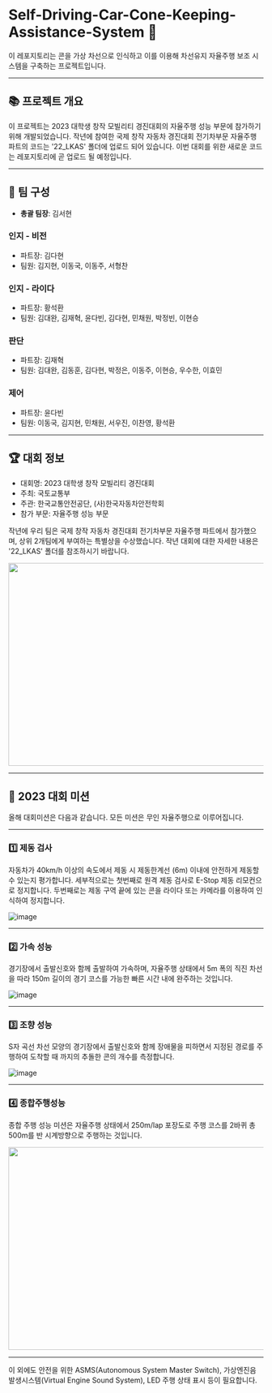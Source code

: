 # Self-Driving-Car-Cone-Keeping-Assistance-System 🚗

이 레포지토리는 콘을 가상 차선으로 인식하고 이를 이용해 차선유지 자율주행 보조 시스템을 구축하는 프로젝트입니다.

---

## 📚 프로젝트 개요

이 프로젝트는 2023 대학생 창작 모빌리티 경진대회의 자율주행 성능 부문에 참가하기 위해 개발되었습니다. 작년에 참여한 국제 창작 자동차 경진대회 전기차부문 자율주행 파트의 코드는 '22_LKAS' 폴더에 업로드 되어 있습니다. 이번 대회를 위한 새로운 코드는 레포지토리에 곧 업로드 될 예정입니다.

---

## 👥 팀 구성

- **총괄 팀장**: 김서현

### 인지 - 비전
- 파트장: 김다현
- 팀원: 김지현, 이동국, 이동주, 서형찬

### 인지 - 라이다
- 파트장: 황석환
- 팀원: 김대완, 김재혁, 윤다빈, 김다현, 민채원, 박정빈, 이현승

### 판단
- 파트장: 김재혁
- 팀원: 김대완, 김동훈, 김다현, 박정은, 이동주, 이현승, 우수한, 이효민

### 제어
- 파트장: 윤다빈
- 팀원: 이동국, 김지현, 민채원, 서우진, 이찬영, 황석환

----

## 🏆 대회 정보

- 대회명: 2023 대학생 창작 모빌리티 경진대회
- 주최: 국토교통부
- 주관: 한국교통안전공단, (사)한국자동차안전학회
- 참가 부문: 자율주행 성능 부문

작년에 우리 팀은 국제 창작 자동차 경진대회 전기차부문 자율주행 파트에서 참가했으며, 상위 2개팀에게 부여하는 특별상을 수상했습니다. 작년 대회에 대한 자세한 내용은 '22_LKAS' 폴더를 참조하시기 바랍니다.

<img src="https://github.com/Deep-of-Machine/Self-Driving-Car-Cone-Keeping-Assistance-System/assets/90141741/cd593be4-ebb5-42f4-b0af-a06efa4a6ad3" width="600" height="400">




---

## 🚀 2023 대회 미션

올해 대회미션은 다음과 같습니다. 모든 미션은 무인 자율주행으로 이루어집니다.

---

### 1️⃣ 제동 검사

자동차가 40km/h 이상의 속도에서 제동 시 제동한계선 (6m) 이내에 안전하게 제동할 수 있는지 평가합니다. 세부적으로는 첫번째로 원격 제동 검사로 E-Stop 제동 리모컨으로 정지합니다. 두번째로는 제동 구역 끝에 있는 콘을 라이다 또는 카메라를 이용하여 인식하여 정지합니다.

![image](https://github.com/Deep-of-Machine/Self-Driving-Car-Cone-Keeping-Assistance-System/assets/90141741/f896bb15-6b7d-4b8f-b831-4e02c9adb411)

---

### 2️⃣ 가속 성능

경기장에서 출발신호와 함께 출발하여 가속하며, 자율주행 상태에서 5m 폭의 직진 차선을 따라 150m 길이의 경기 코스를 가능한 빠른 시간 내에 완주하는 것입니다.

![image](https://github.com/Deep-of-Machine/Self-Driving-Car-Cone-Keeping-Assistance-System/assets/90141741/57ae2f71-58eb-447e-bc5c-613d820a75e5)


---

### 3️⃣ 조향 성능

S자 곡선 차선 모양의 경기장에서 출발신호와 함께 장애물을 피하면서 지정된 경로를 주행하여 도착할 때 까지의 추돌한 콘의 개수를 측정합니다.

![image](https://github.com/Deep-of-Machine/Self-Driving-Car-Cone-Keeping-Assistance-System/assets/90141741/61a9e96e-35a1-4811-99d7-24a1ee496b9a)

---

### 4️⃣ 종합주행성능

종합 주행 성능 미션은 자율주행 상태에서 250m/lap 포장도로 주행 코스를 2바퀴 총 500m를 반 시계방향으로 주행하는 것입니다.

<img src="https://github.com/Deep-of-Machine/Self-Driving-Car-Cone-Keeping-Assistance-System/assets/90141741/cc7c8a31-594d-4efb-b167-c4c9077b8bce" width="600" height="400">


---

이 외에도 안전을 위한 ASMS(Autonomous System Master Switch), 가상엔진음 발생시스템(Virtual Engine Sound System), LED 주행 상태 표시 등이 필요합니다.
